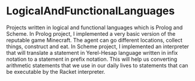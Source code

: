 # LogicalAndFunctionalLanguages
Projects written in logical and functional languages which is Prolog and Scheme.
In Prolog project, I implemented a very basic version of the reputable game Minecraft.
The agent can go different locations, collect things, construct and eat.
In Scheme project, I implemented an interpreter that will translate a statement in Yerel-Hesap language written in infix notation to a statement in prefix notation.
This will help us converting arithmetic statements that we use in our daily lives to statements that can be executable by the Racket interpreter.
